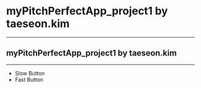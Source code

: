 # myPitchPerfectApp_project1 by taeseon.kim
--------

## myPitchPerfectApp_project1 by taeseon.kim
--------

+ Slow Button
+ Fast Button
